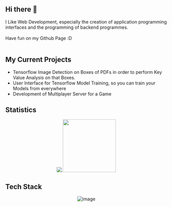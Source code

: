 ## Hi there 👋

I Like Web Development, especially the creation of application programming interfaces and the programming of backend programmes. <br><br>
Have fun on my Github Page :D
<br><br>

## My Current Projects
+   Tensorflow Image Detection on Boxes of PDFs in order to perform Key Value      Analysis on that Boxes.
+   User Interface for Tensorflow Model Training, so you can train your Models from everywhere
+   Development of Multiplayer Server for a Game

## Statistics
<div id="layout" align="center">
  <img src="https://github-readme-stats.vercel.app/api/top-langs?username=Muvels&show_icons=true&locale=en&layout=compact"/>
  <img style="height:165px" src="https://github-readme-stats.vercel.app/api?username=Muvels&theme=light&hide_border=false&include_all_commits=true&count_private=true"/>
</div>

## Tech Stack
<div align="center">
  
![image](https://github.com/Muvels/Muvels/assets/58641436/dfcb3d29-61ba-4afc-8d6f-cf77d46a777e)
 
</div>

<!--
**Muvels/Muvels** is a ✨ _special_ ✨ repository because its `README.md` (this file) appears on your GitHub profile.

Here are some ideas to get you started:

- 🔭 I’m currently working on ...
- 🌱 I’m currently learning ...
- 👯 I’m looking to collaborate on ...
- 🤔 I’m looking for help with ...
- 💬 Ask me about ...
- 📫 How to reach me: ...
- 😄 Pronouns: ...
- ⚡ Fun fact: ...
-->
